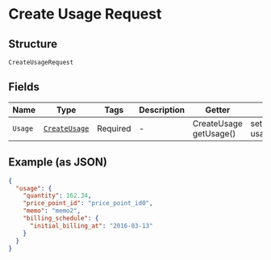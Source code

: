 
# Create Usage Request

## Structure

`CreateUsageRequest`

## Fields

| Name | Type | Tags | Description | Getter | Setter |
|  --- | --- | --- | --- | --- | --- |
| `Usage` | [`CreateUsage`](../../doc/models/create-usage.md) | Required | - | CreateUsage getUsage() | setUsage(CreateUsage usage) |

## Example (as JSON)

```json
{
  "usage": {
    "quantity": 162.34,
    "price_point_id": "price_point_id0",
    "memo": "memo2",
    "billing_schedule": {
      "initial_billing_at": "2016-03-13"
    }
  }
}
```


